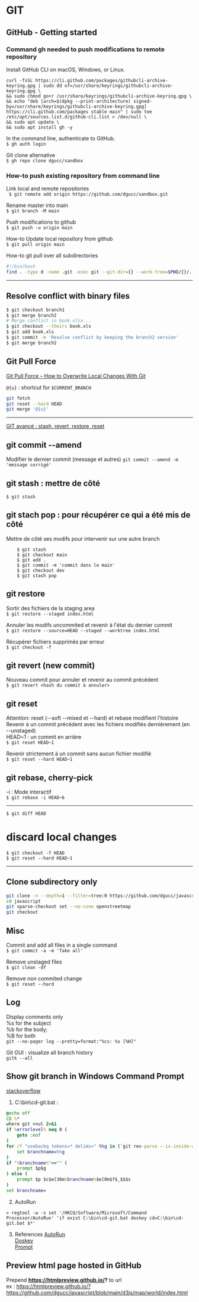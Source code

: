 # GIT

## GitHub - Getting started

### Command gh needed to push modifications to remote repository  
Install GitHub CLI on macOS, Windows, or Linux.  

```
curl -fsSL https://cli.github.com/packages/githubcli-archive-keyring.gpg | sudo dd of=/usr/share/keyrings/githubcli-archive-keyring.gpg \
&& sudo chmod go+r /usr/share/keyrings/githubcli-archive-keyring.gpg \
&& echo "deb [arch=$(dpkg --print-architecture) signed-by=/usr/share/keyrings/githubcli-archive-keyring.gpg] https://cli.github.com/packages stable main" | sudo tee /etc/apt/sources.list.d/github-cli.list > /dev/null \
&& sudo apt update \
&& sudo apt install gh -y
```

In the command line, authenticate to GitHub.  
`$ gh auth login`  

Git clone alternative  
`$ gh repo clone dgucc/sandbox`  

### How-to push existing repository from command line  

Link local and remote repositories  
` $ git remote add origin https://github.com/dgucc/sandbox.git`  

Rename master into main  
`$ git branch -M main`  

Push modifications to github  
`$ git push -u origin main`  

How-to Update local repository from github  
`$ git pull origin main`  

How-to git pull over all subdirectories  
```bash
#!/bin/bash
find . -type d -name .git -exec git --git-dir={} --work-tree=$PWD/{}/.. pull origin main \;
```

---

## Resolve conflict with binary files

```bash
$ git checkout branch1
$ git merge branch2
# Merge conflict in book.xlsx...
$ git checkout --theirs book.xls
$ git add book.xls
$ git commit -m 'Resolve conflict by keeping the branch2 version'
$ git merge branch2
```

## Git Pull Force

[Git Pull Force – How to Overwrite Local Changes With Git](https://www.freecodecamp.org/news/git-pull-force-how-to-overwrite-local-changes-with-git/)

`@{u}` : shortcut for `$CURRENT_BRANCH`  

```bash
git fetch
git reset --hard HEAD
git merge '@{u}'
```
---

[GIT avancé : stash, revert, restore, reset](https://www.youtube.com/watch?v=Ayr17xFKMHU)

## git commit --amend
Modifier le dernier commit  (message et autres)
`git commit --amend -m 'message corrigé'` 


## git stash : mettre de côté   
`$ git stash` 

## git stach pop : pour récupérer ce qui a été mis de côté  
Mettre de côté ses modifs pour intervenir sur une autre branch  
```
	$ git stash
	$ git checkout main
	$ git add . 
	$ git commit -m 'commit dans le main'
	$ git checkout dev
	$ git stash pop
```

## git restore
Sortir des fichiers de la staging area  
	`$ git restore --staged index.html` 

Annuler les modifs uncommited et revenir à l'état du dernier commit  
	`$ git restore --source=HEAD --staged --worktree index.html` 

Récupérer fichiers supprimés par erreur  
	`$ git checkout -f` 


## git revert (new commit)
Nouveau commit pour annuler et revenir au commit précédent  
	`$ git revert <hash du commit à annuler>` 

## git reset 
Attention: reset (--soft --mixed et --hard) et rebase modifient l'histoire  
Revenir à un commit précédent avec les fichiers modifiés dernièrement (en --unstaged)  
HEAD~1 : un commit en arrière  
	`$ git reset HEAD~1`   

Revenir strictement à un commit sans aucun fichier modifié  
	`$ git reset --hard HEAD~1`  

## git rebase, cherry-pick	
-i : Mode interactif  
	`$ git rebase -i HEAD~6` 

---------------------------------------
`$ git diff HEAD`  

# discard local changes
`$ git checkout -f HEAD`  
`$ git reset --hard HEAD~1` 

---

## Clone subdirectory only

```bash
git clone -n --depth=1 --filter=tree:0 https://github.com/dgucc/javascript 
cd javascript
git sparse-checkout set --no-cone openstreetmap
git checkout
```

## Misc

Commit and add all files in a single command  
`$ git commit -a -m 'Take all'`  

Remove unstaged files  
`$ git clean -df`  

Remove non commited change  
`$ git reset --hard`  

## Log

Display comments only  
%s for the subject  
%b for the body;  
%B for both  
`git --no-pager log --pretty=format:"%cs: %s [%H]"` 

Git GUI : visualize all branch history  
`gitk --all` 

## Show git branch in Windows Command Prompt 
[stackoverflow](https://stackoverflow.com/questions/36047706/show-current-git-branch-name-in-windows-command-prompt)  

1. C:\bin\cd-git.bat :  
```bat
@echo off
CD %*
where git >nul 2>&1
if %errorlevel% neq 0 (
	goto :eof
)
for /f "usebackq tokens=* delims=" %%g in (`git rev-parse --is-inside-work-tree ^>nul 2^>^&1 ^&^& git branch --show-current`) do (
	set branchname=%%g
)
if "%branchname%"=="" (
	prompt $p$g
) else (
	prompt $p $c$e[36m%branchname%$e[0m$f$_$$$s
)
set branchname=
```

2. AutoRun

`> regtool -w -s set '/HKCU/Software/Microsoft/Command Processor/AutoRun' 'if exist C:\bin\cd-git.bat doskey cd=C:\bin\cd-git.bat $*'`  

3. References
[AutoRun](https://ss64.com/nt/syntax-autoexec.html)  
[Doskey](https://superuser.com/questions/118655/auto-execute-command-after-going-to-a-folder-with-the-cd-command)  
[Prompt](https://learn.microsoft.com/en-us/windows-server/administration/windows-commands/prompt)  

## Preview html page hosted in GitHub
Prepend **https://htmlpreview.github.io/?**  to url  
ex : https://htmlpreview.github.io/?https://github.com/dgucc/javascript/blob/main/d3js/map/world/index.html    
